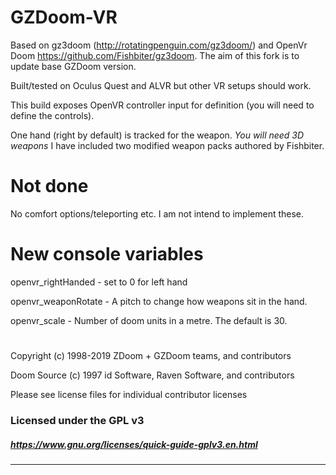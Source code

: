 # GZDoom-VR 
Based on gz3doom (http://rotatingpenguin.com/gz3doom/) and OpenVr Doom https://github.com/Fishbiter/gz3doom.
The aim of this fork is to update base GZDoom version.

Built/tested on Oculus Quest and ALVR but other VR setups should work.

This build exposes OpenVR controller input for definition (you will need to define the controls).

One hand (right by default) is tracked for the weapon. *You will need 3D weapons* 
I have included two modified weapon packs authored by Fishbiter.

# Not done

No comfort options/teleporting etc. I am not intend to implement these.

# New console variables

openvr_rightHanded - set to 0 for left hand

openvr_weaponRotate - A pitch to change how weapons sit in the hand.

openvr_scale - Number of doom units in a metre. The default is 30.

#
Copyright (c) 1998-2019 ZDoom + GZDoom teams, and contributors

Doom Source (c) 1997 id Software, Raven Software, and contributors

Please see license files for individual contributor licenses

### Licensed under the GPL v3
##### https://www.gnu.org/licenses/quick-guide-gplv3.en.html
---




